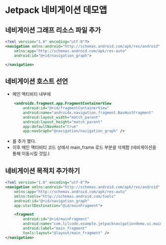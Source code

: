 # Jetpack 네비게이션 데모앱

## 네비게이션 그래프 리소스 파일 추가

```xml
<?xml version="1.0" encoding="utf-8"?>
<navigation xmlns:android="http://schemas.android.com/apk/res/android"
    xmlns:app="http://schemas.android.com/apk/res-auto"
    android:id="@+id/navigation_graph">

</navigation>
```

## 네비게이션 호스트 선언 

- 메인 엑티비티 내부에 

```xml
    <androidx.fragment.app.FragmentContainerView
        android:id="@+id/fragmentContainerView"
        android:name="androidx.navigation.fragment.NavHostFragment"
        android:layout_width="match_parent"
        android:layout_height="match_parent"
        app:defaultNavHost="true"
        app:navGraph="@navigation/navigation_graph" />
```

- 를 추가 했다.
- 이후 메인 액티비티 코드 상에서 main_frame 로드 부분을 삭제함 (네비게이션을 통해 이동시킬 것임.)

## 네비게이션 목적치 추가하기

```xml
<?xml version="1.0" encoding="utf-8"?>
<navigation xmlns:android="http://schemas.android.com/apk/res/android"
    xmlns:app="http://schemas.android.com/apk/res-auto"
    xmlns:tools="http://schemas.android.com/tools"
    android:id="@+id/navigation_graph"
    app:startDestination="@id/mainFragment">

    <fragment
        android:id="@+id/mainFragment"
        android:name="com.lilcode.example.jetpacknavigationdemo.ui.main.MainFragment"
        android:label="main_fragment"
        tools:layout="@layout/main_fragment" />
</navigation>
```